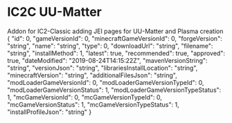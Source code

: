 # IC2C UU-Matter
 Addon for IC2-Classic adding JEI pages for UU-Matter and Plasma creation
{
  "id": 0,
  "gameVersionId": 0,
  "minecraftGameVersionId": 0,
  "forgeVersion": "string",
  "name": "string",
  "type": 0,
  "downloadUrl": "string",
  "filename": "string",
  "installMethod": 1,
  "latest": true,
  "recommended": true,
  "approved": true,
  "dateModified": "2019-08-24T14:15:22Z",
  "mavenVersionString": "string",
  "versionJson": "string",
  "librariesInstallLocation": "string",
  "minecraftVersion": "string",
  "additionalFilesJson": "string",
  "modLoaderGameVersionId": 0,
  "modLoaderGameVersionTypeId": 0,
  "modLoaderGameVersionStatus": 1,
  "modLoaderGameVersionTypeStatus": 1,
  "mcGameVersionId": 0,
  "mcGameVersionTypeId": 0,
  "mcGameVersionStatus": 1,
  "mcGameVersionTypeStatus": 1,
  "installProfileJson": "string"
}
